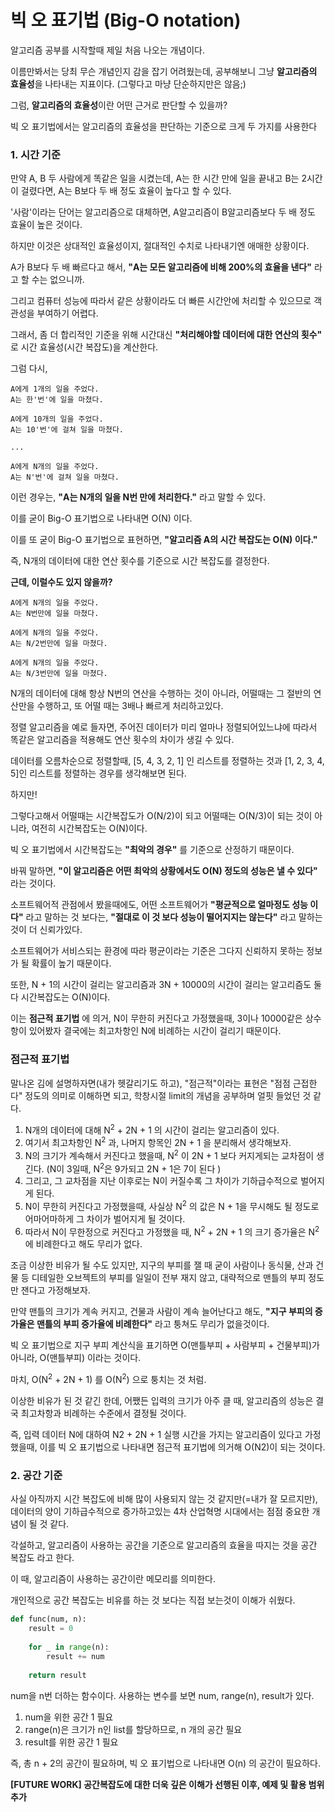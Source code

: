 # 빅 오 표기법 (Big-O notation)

알고리즘 공부를 시작할때 제일 처음 나오는 개념이다. 

이름만봐서는 당최 무슨 개념인지 감을 잡기 어려웠는데, 공부해보니 그냥 **알고리즘의 효율성**을 나타내는 지표이다. (그렇다고 마냥 단순하지만은 않음;)

그럼, **알고리즘의 효율성**이란 어떤 근거로 판단할 수 있을까?

빅 오 표기법에서는 알고리즘의 효율성을 판단하는 기준으로 크게 두 가지를 사용한다

### 1. 시간 기준

만약 A, B 두 사람에게 똑같은 일을 시켰는데, A는 한 시간 만에 일을 끝내고 B는 2시간이 걸렸다면, A는 B보다 두 배 정도 효율이 높다고 할 수 있다.

'사람'이라는 단어는 알고리즘으로 대체하면, A알고리즘이 B알고리즘보다 두 배 정도 효율이 높은 것이다.

하지만 이것은 상대적인 효율성이지, 절대적인 수치로 나타내기엔 애매한 상황이다.

A가 B보다 두 배 빠르다고 해서, **"A는 모든 알고리즘에 비해 200%의 효율을 낸다"** 라고 할 수는 없으니까.

그리고 컴퓨터 성능에 따라서 같은 상황이라도 더 빠른 시간안에 처리할 수 있으므로 객관성을 부여하기 어렵다.

그래서, 좀 더 합리적인 기준을 위해 시간대신 **"처리해야할 데이터에 대한 연산의 횟수"** 로 시간 효율성(시간 복잡도)을 계산한다.

그럼 다시,
```
A에게 1개의 일을 주었다.
A는 한'번'에 일을 마쳤다.

A에게 10개의 일을 주었다.
A는 10'번'에 걸쳐 일을 마쳤다.

...

A에게 N개의 일을 주었다.
A는 N'번'에 걸쳐 일을 마쳤다.
```

이런 경우는, **"A는 N개의 일을 N번 만에 처리한다."** 라고 말할 수 있다.

이를 굳이 Big-O 표기법으로 나타내면 O(N) 이다.

이를 또 굳이 Big-O 표기법으로 표현하면, **"알고리즘 A의 시간 복잡도는 O(N) 이다."**

즉, N개의 데이터에 대한 연산 횟수를 기준으로 시간 복잡도를 결정한다.

**근데, 이럴수도 있지 않을까?**
```
A에게 N개의 일을 주었다.
A는 N번만에 일을 마쳤다.

A에게 N개의 일을 주었다.
A는 N/2번만에 일을 마쳤다.

A에게 N개의 일을 주었다.
A는 N/3번만에 일을 마쳤다.
```

N개의 데이터에 대해 항상 N번의 연산을 수행하는 것이 아니라, 어떨때는 그 절반의 연산만을 수행하고, 또 어떨 때는 3배나 빠르게 처리하고있다.

정렬 알고리즘을 예로 들자면, 주어진 데이터가 미리 얼마나 정렬되어있느냐에 따라서 똑같은 알고리즘을 적용해도 연산 횟수의 차이가 생길 수 있다.

데이터를 오름차순으로 정렬할때, [5, 4, 3, 2, 1] 인 리스트를 정렬하는 것과 [1, 2, 3, 4, 5]인 리스트를 정렬하는 경우를 생각해보면 된다.

하지만!

그렇다고해서 어떨때는 시간복잡도가 O(N/2)이 되고 어떨때는 O(N/3)이 되는 것이 아니라, 여전히 시간복잡도는 O(N)이다.

빅 오 표기법에서 시간복잡도는 **"최악의 경우"** 를 기준으로 산정하기 때문이다.

바꿔 말하면, **"이 알고리즘은 어떤 최악의 상황에서도 O(N) 정도의 성능은 낼 수 있다"** 라는 것이다.

소프트웨어적 관점에서 봤을때에도, 어떤 소프트웨어가 **"평균적으로 얼마정도 성능 이다"** 라고 말하는 것 보다는, **"절대로 이 것 보다 성능이 떨어지지는 않는다"** 라고 말하는 것이 더 신뢰가있다.

소프트웨어가 서비스되는 환경에 따라 평균이라는 기준은 그다지 신뢰하지 못하는 정보가 될 확률이 높기 때문이다.

또한, N + 1의 시간이 걸리는 알고리즘과 3N + 10000의 시간이 걸리는 알고리즘도 둘 다 시간복잡도는 O(N)이다.

이는 **점근적 표기법** 에 의거, N이 무한히 커진다고 가정했을때, 3이나 10000같은 상수항이 있어봤자 결국에는 최고차항인 N에 비례하는 시간이 걸리기 때문이다.

### 점근적 표기법

말나온 김에 설명하자면(내가 헷갈리기도 하고), "점근적"이라는 표현은 "점점 근접한다" 정도의 의미로 이해하면 되고, 학창시절 limit의 개념을 공부하며 얼핏 들었던 것 같다. 


1. N개의 데이터에 대해 N<sup>2</sup> + 2N + 1 의 시간이 걸리는 알고리즘이 있다.
2. 여기서 최고차항인 N<sup>2</sup> 과, 나머지 항목인 2N + 1 을 분리해서 생각해보자. 
3. N의 크기가 계속해서 커진다고 했을때, N<sup>2</sup> 이 2N + 1 보다 커지게되는 교차점이 생긴다. (N이 3일때, N<sup>2</sup>은 9가되고 2N + 1은 7이 된다 )
4. 그리고, 그 교차점을 지난 이후로는 N이 커질수록 그 차이가 기하급수적으로 벌어지게 된다.
5. N이 무한히 커진다고 가정했을때, 사실상 N<sup>2</sup> 의 값은 N + 1을 무시해도 될 정도로 어마어마하게 그 차이가 벌어지게 될 것이다.
6. 따라서 N이 무한정으로 커진다고 가정했을 때, N<sup>2</sup> + 2N + 1 의 크기 증가율은 N<sup>2</sup> 에 비례한다고 해도 무리가 없다.

조금 이상한 비유가 될 수도 있지만, 지구의 부피를 잴 때 굳이 사람이나 동식물, 산과 건물 등 디테일한 오브젝트의 부피를 일일이 전부 재지 않고, 대략적으로 맨틀의 부피 정도만 잰다고 가정해보자. 

만약 맨틀의 크기가 계속 커지고, 건물과 사람이 계속 늘어난다고 해도, **"지구 부피의 증가율은 맨틀의 부피 증가율에 비례한다"** 라고 퉁쳐도 무리가 없을것이다.


빅 오 표기법으로 지구 부피 계산식을 표기하면 O(맨틀부피 + 사람부피 + 건물부피)가 아니라, O(맨틀부피) 이라는 것이다.

마치, O(N<sup>2</sup> + 2N + 1) 를 O(N<sup>2</sup>) 으로 퉁치는 것 처럼.

이상한 비유가 된 것 같긴 한데, 어쨌든 입력의 크기가 아주 클 때, 알고리즘의 성능은 결국 최고차항과 비례하는 수준에서 결정될 것이다.


즉, 입력 데이터 N에 대하여 N2 + 2N + 1 실행 시간을 가지는 알고리즘이 있다고 가정했을때, 이를 빅 오 표기법으로 나타내면 점근적 표기법에 의거해 O(N2)이 되는 것이다.



### 2. 공간 기준

사실 아직까지 시간 복잡도에 비해 많이 사용되지 않는 것 같지만(=내가 잘 모르지만), 데이터의 양이 기하급수적으로 증가하고있는 4차 산업혁명 시대에서는 점점 중요한 개념이 될 것 같다.

각설하고, 알고리즘이 사용하는 공간을 기준으로 알고리즘의 효율을 따지는 것을 공간 복잡도 라고 한다.

이 때, 알고리즘이 사용하는 공간이란 메모리를 의미한다.

개인적으로 공간 복잡도는 비유를 하는 것 보다는 직접 보는것이 이해가 쉬웠다.

```python
def func(num, n):
    result = 0
    
    for _ in range(n):
        result += num
        
    return result
```
num을 n번 더하는 함수이다.
사용하는 변수를 보면 num, range(n), result가 있다.

1. num을 위한 공간 1 필요
2. range(n)은 크기가 n인 list를 할당하므로, n 개의 공간 필요
3. result를 위한 공간 1 필요

즉, 총 n + 2의 공간이 필요하며, 빅 오 표기법으로 나타내면 O(n) 의 공간이 필요하다.

**[FUTURE WORK] 공간복잡도에 대한 더욱 깊은 이해가 선행된 이후, 예제 및 활용 범위 추가**